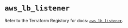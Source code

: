 # `aws_lb_listener`

Refer to the Terraform Registory for docs: [`aws_lb_listener`](https://registry.terraform.io/providers/hashicorp/aws/4.64.0/docs/resources/lb_listener).
